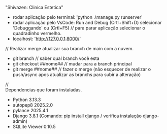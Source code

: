 ﻿"Shivazen: Clinica Estetica"

* rodar aplicação pelo terminal: 'python .\manage.py runserver'
* rodar aplicação pelo VsCode: Run and Debug (Crtl+Shift+D) selecionar 'Debuggando' ou (Crtl+F5) 
    // para parar aplicação selecionar o quadradinho vermelho.
* localhost: 'http://127.0.0.1:8000/'

//
Realizar merge 
atualizar sua branch de main com a nuvem.
* git branch // saber qual branch você esta
* git checkout ##nome## // mudar para a branch principal
* git merge ##nome## // fazer o merge (não esquecer de realizar o push/async apos atualizar as branchs para subir a alteração)

//  
Dependencias que foram instaladas.
* Python 3.13.3
* autopep8 2025.2.0
* pylance 2025.4.1
* Django 3.8.1 (Comando: pip install django / verifica instalação django-admin)
* SQLite Viewer 0.10.5 
